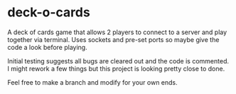 # deck-o-cards
A deck of cards game that allows 2 players to connect to a server and play together via terminal. Uses sockets and pre-set ports so maybe give the code a look before playing.

Initial testing suggests all bugs are cleared out and the code is commented. I might rework a few things but this project is looking pretty close to done.

Feel free to make a branch and modify for your own ends. 